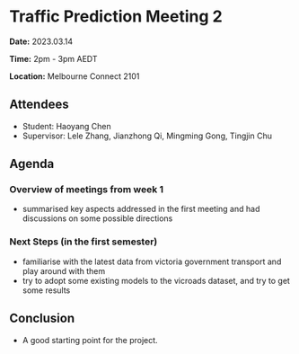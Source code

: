 # Traffic Prediction Meeting 2

**Date:** 2023.03.14

**Time:** 2pm - 3pm AEDT

**Location:** Melbourne Connect 2101  

## Attendees
- Student: Haoyang Chen
- Supervisor: Lele Zhang, Jianzhong Qi, Mingming Gong, Tingjin Chu

## Agenda

### Overview of meetings from week 1 
- summarised key aspects addressed in the first meeting and had discussions on some possible directions 

### Next Steps (in the first semester)
- familiarise with the latest data from victoria government transport and play around with them
- try to adopt some existing models to the vicroads dataset, and try to get some results 

## Conclusion
- A good starting point for the project. 
